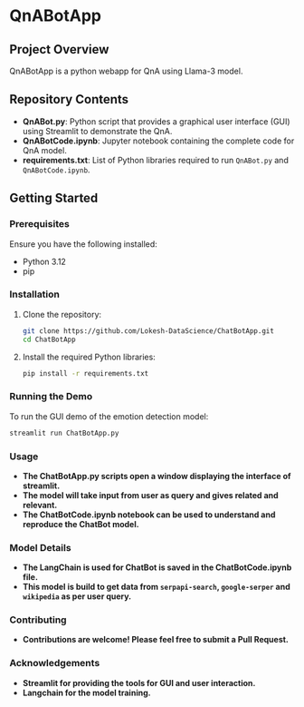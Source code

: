 # QnABotApp

## Project Overview

QnABotApp is a python webapp for QnA using Llama-3 model.

## Repository Contents

- **QnABot.py**: Python script that provides a graphical user interface (GUI) using Streamlit to demonstrate the QnA.
- **QnABotCode.ipynb**: Jupyter notebook containing the complete code for QnA model.
- **requirements.txt**: List of Python libraries required to run `QnABot.py` and `QnABotCode.ipynb`.

## Getting Started

### Prerequisites

Ensure you have the following installed:
- Python 3.12
- pip

### Installation

1. Clone the repository:
    ```bash
    git clone https://github.com/Lokesh-DataScience/ChatBotApp.git
    cd ChatBotApp
    ```

2. Install the required Python libraries:
    ```bash
    pip install -r requirements.txt
    ```

### Running the Demo

To run the GUI demo of the emotion detection model:

```bash
streamlit run ChatBotApp.py
```
### Usage
- **The ChatBotApp.py scripts open a window displaying the interface of streamlit.**
- **The model will take input from user as query and gives related and relevant.**
- **The ChatBotCode.ipynb notebook can be used to understand and reproduce the ChatBot model.**

### Model Details
- **The LangChain is used for ChatBot is saved in the ChatBotCode.ipynb file.**
- **This model is build to get data from `serpapi-search`, `google-serper` and `wikipedia` as per user query.**

### Contributing
- **Contributions are welcome! Please feel free to submit a Pull Request.**

### Acknowledgements
- **Streamlit for providing the tools for GUI and user interaction.**
- **Langchain for the model training.**

